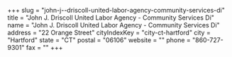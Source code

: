 +++
slug = "john-j--driscoll-united-labor-agency-community-services-di"
title = "John J. Driscoll United Labor Agency - Community Services Di"
name = "John J. Driscoll United Labor Agency - Community Services Di"
address = "22 Orange Street"
cityIndexKey = "city-ct-hartford"
city = "Hartford"
state = "CT"
postal = "06106"
website = ""
phone = "860-727-9301"
fax = ""
+++
